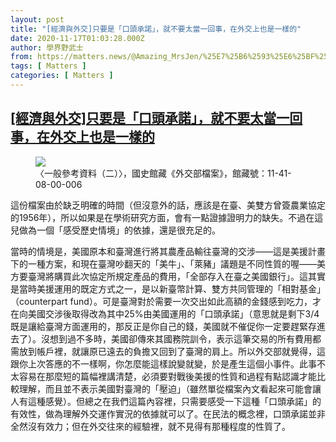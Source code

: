 ```yaml
---
layout: post
title: "[經濟與外交]只要是「口頭承諾」，就不要太當一回事，在外交上也是一樣的"
date: 2020-11-17T01:03:28.000Z
author: 學界野武士
from: https://matters.news/@Amazing_MrsJen/%25E7%25B6%2593%25E6%25BF%259F%25E8%2588%2587%25E5%25A4%2596%25E4%25BA%25A4-%25E5%258F%25AA%25E8%25A6%2581%25E6%2598%25AF-%25E5%258F%25A3%25E9%25A0%25AD%25E6%2589%25BF%25E8%25AB%25BE-%25E5%25B0%25B1%25E4%25B8%258D%25E8%25A6%2581%25E5%25A4%25AA%25E7%2595%25B6%25E4%25B8%2580%25E5%259B%259E%25E4%25BA%258B-%25E5%259C%25A8%25E5%25A4%2596%25E4%25BA%25A4%25E4%25B8%258A%25E4%25B9%259F%25E6%2598%25AF%25E4%25B8%2580%25E6%25A8%25A3%25E7%259A%2584-bafyreibjfaftuspvozf3sd2j37kxh62alsybe2qykn7n5opyg2mm3o3loa
tags: [ Matters ]
categories: [ Matters ]
---
```

<!--1605575008000-->
[[經濟與外交]只要是「口頭承諾」，就不要太當一回事，在外交上也是一樣的](https://matters.news/@Amazing_MrsJen/%25E7%25B6%2593%25E6%25BF%259F%25E8%2588%2587%25E5%25A4%2596%25E4%25BA%25A4-%25E5%258F%25AA%25E8%25A6%2581%25E6%2598%25AF-%25E5%258F%25A3%25E9%25A0%25AD%25E6%2589%25BF%25E8%25AB%25BE-%25E5%25B0%25B1%25E4%25B8%258D%25E8%25A6%2581%25E5%25A4%25AA%25E7%2595%25B6%25E4%25B8%2580%25E5%259B%259E%25E4%25BA%258B-%25E5%259C%25A8%25E5%25A4%2596%25E4%25BA%25A4%25E4%25B8%258A%25E4%25B9%259F%25E6%2598%25AF%25E4%25B8%2580%25E6%25A8%25A3%25E7%259A%2584-bafyreibjfaftuspvozf3sd2j37kxh62alsybe2qykn7n5opyg2mm3o3loa)
------

<div>
<figure class="image">      <picture>        <source type="image/webp" media="(min-width: 768px)" srcset="https://assets.matters.news/processed/1080w/embed/41076e94-b8d7-4148-9a01-43b2cdb5b8dd.webp" onerror="this.srcset='https://assets.matters.news/embed/41076e94-b8d7-4148-9a01-43b2cdb5b8dd.jpeg'">        <source media="(min-width: 768px)" srcset="https://assets.matters.news/processed/1080w/embed/41076e94-b8d7-4148-9a01-43b2cdb5b8dd.jpeg" onerror="this.srcset='https://assets.matters.news/embed/41076e94-b8d7-4148-9a01-43b2cdb5b8dd.jpeg'">        <source type="image/webp" srcset="https://assets.matters.news/processed/540w/embed/41076e94-b8d7-4148-9a01-43b2cdb5b8dd.webp">        <img src="https://assets.matters.news/embed/41076e94-b8d7-4148-9a01-43b2cdb5b8dd.jpeg" srcset="https://assets.matters.news/processed/540w/embed/41076e94-b8d7-4148-9a01-43b2cdb5b8dd.jpeg" loading="lazy" referrerpolicy="no-referrer">      </picture>    <figcaption><span>〈一般參考資料（二）〉，國史館藏《外交部檔案》，館藏號：11-41-08-00-006</span></figcaption></figure><p>這份檔案由於缺乏明確的時間（但沒意外的話，應該是在臺、美雙方曾簽農業協定的1956年），所以如果是在學術研究方面，會有一點證據證明力的缺失。不過在這兒做為一個「感受歷史情境」的依據，還是很充足的。</p><p>當時的情境是，美國原本和臺灣進行將其農產品輸往臺灣的交涉——這是美援計畫下的一種方案，和現在臺灣吵翻天的「美牛」、「萊豬」議題是不同性質的喔——美方要臺灣將購買此次協定所規定產品的費用，「全部存入在臺之美國銀行」。這其實是當時美援運用的既定方式之一，是以新臺幣計算、雙方共同管理的「相對基金」（counterpart fund）。可是臺灣對於需要一次交出如此高額的金錢感到吃力，才在向美國交涉後取得改為其中25%由美國運用的「口頭承諾」（意思就是剩下3/4既是讓給臺灣方面運用的，那反正是你自己的錢，美國就不催促你一定要趕緊存進去了）。沒想到過不多時，美國卻傳來其國務院訓令，表示這筆交易的所有費用都需放到帳戶裡，就讓原已遠去的負擔又回到了臺灣的肩上。所以外交部就覺得，這跟你上次答應的不一樣啊，你怎麼能這樣說變就變，於是產生這個小事件。此事不太容易在那麼短的篇幅裡講清楚，必須要對戰後美援的性質和過程有點認識才能比較理解，而且並不表示美國對臺灣的「壓迫」（雖然單從檔案內文看起來可能會讓人有這種感覺）。但總之在我們這篇內容裡，只需要感受一下這種「口頭承諾」的有效性，做為理解外交運作實況的依據就可以了。在民法的概念裡，口頭承諾並非全然沒有效力；但在外交往來的經驗裡，就不見得有那種程度的性質了。</p>
</div>
